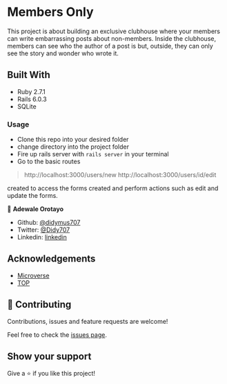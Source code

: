 # Members Only

This project is about building an exclusive clubhouse where your members can write embarrassing posts about non-members. Inside the clubhouse, members can see who the author of a post is but, outside, they can only see the story and wonder who wrote it.

## Built With

- Ruby 2.7.1
- Rails 6.0.3
- SQLite

### Usage
- Clone this repo into your desired folder
- change directory into the project folder
- Fire up rails server with `rails server` in your terminal
- Go to the basic routes 
> http://localhost:3000/users/new
> http://localhost:3000/users/id/edit

created to access the forms created and perform actions such as edit and update the forms. 

👤 **Adewale Orotayo**

- Github: [@didymus707](https://github.com/didymus707)
- Twitter: [@Didy707](https://twitter.com/didy707)
- Linkedin: [linkedin](https://linkedin.com/adewale-thomas-orotayo)

## Acknowledgements
- [Microverse](https://www.microverse.org)
- [TOP](https://www.theodinproject.com/courses/ruby-on-rails/lessons/authentication)


## 🤝 Contributing

Contributions, issues and feature requests are welcome!

Feel free to check the [issues page](https://github.com/https://github.com/didymus707/re-former/issues).

## Show your support

Give a ⭐️ if you like this project!

